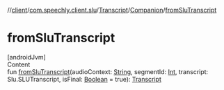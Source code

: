 //[client](../../../index.md)/[com.speechly.client.slu](../../index.md)/[Transcript](../index.md)/[Companion](index.md)/[fromSluTranscript](from-slu-transcript.md)



# fromSluTranscript  
[androidJvm]  
Content  
fun [fromSluTranscript](from-slu-transcript.md)(audioContext: [String](https://kotlinlang.org/api/latest/jvm/stdlib/kotlin/-string/index.html), segmentId: [Int](https://kotlinlang.org/api/latest/jvm/stdlib/kotlin/-int/index.html), transcript: Slu.SLUTranscript, isFinal: [Boolean](https://kotlinlang.org/api/latest/jvm/stdlib/kotlin/-boolean/index.html) = true): [Transcript](../index.md)  




